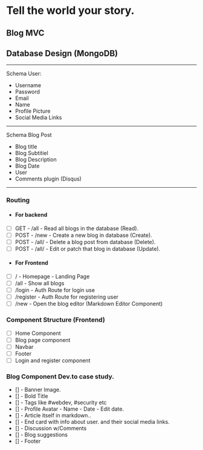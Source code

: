 # Tell the world your story. 
## Blog MVC

## Database Design (MongoDB)
<hr>
Schema User:

 - Username
 - Password
 - Email
 - Name
 - Profile Picture
 - Social Media Links

<hr>
Schema Blog Post 

 - Blog title
 - Blog Subtitiel
 - Blog Description
 - Blog Date
 - User
 - Comments plugin (Disqus)
<hr>

### Routing 

 - #### For backend

 - [ ] GET - /all - Read all blogs in the database (Read).
 - [ ]  POST - /new - Create a new blog in database (Create).
 - [ ]  POST - /all/<blogID> - Delete a blog post from database (Delete).
 - [ ] POST - /all/<blogID>  - Edit or patch that blog in database (Update).

 - #### For Frontend

 - [ ] / - Homepage - Landing Page
 - [ ] /all - Show all blogs 
 - [ ] /login - Auth Route for login use
 - [ ] /register - Auth Route for registering user
 - [ ] /new - Open the blog editor (Markdown Editor Component)

### Component Structure (Frontend)

 - [ ] Home Component
 - [ ]  Blog page component
 - [ ] Navbar
 - [ ] Footer
 - [ ] Login and register component

### Blog Component Dev.to case study.
- [] - Banner Image.
- [] - Bold Title
- [] - Tags like #webdev, #security etc
- [] - Profile Avatar - Name - Date - Edit date.
- [] - Article itself in markdown..
- [] - End card with info about user. and their social media links.
- [] - Discussion w/Comments
- [] - Blog suggestions 
- [] - Footer